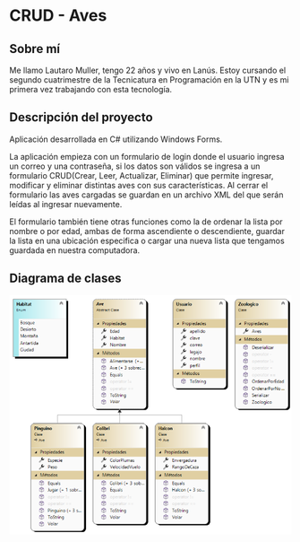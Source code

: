 # CRUD - Aves


## Sobre mí

Me llamo Lautaro Muller, tengo 22 años y vivo en Lanús. Estoy cursando el segundo cuatrimestre de la Tecnicatura en Programación en la UTN y es mi primera vez trabajando con esta tecnología.


## Descripción del proyecto

Aplicación desarrollada en C# utilizando Windows Forms.

La aplicación empieza con un formulario de login donde el usuario ingresa un correo y una contraseña, si los datos son válidos se ingresa a un formulario CRUD(Crear, Leer, Actualizar, Eliminar) 
que permite ingresar, modificar y eliminar distintas aves con sus características. Al cerrar el formulario las aves cargadas se guardan en un archivo XML del que serán leídas al ingresar nuevamente.

El formulario también tiene otras funciones como la de ordenar la lista por nombre o por edad, ambas de forma ascendiente o descendiente, guardar la lista en una ubicación especifica o cargar una 
nueva lista que tengamos guardada en nuestra computadora.


## Diagrama de clases

![Diagrama de Clases](ClassDiagram1.png)
